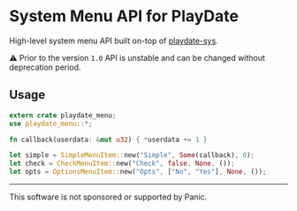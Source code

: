 # System Menu API for PlayDate

High-level system menu API built on-top of [playdate-sys][].

⚠️ Prior to the version `1.0` API is unstable and can be changed without deprecation period.


## Usage

```rust
extern crate playdate_menu;
use playdate_menu::*;

fn callback(userdata: &mut u32) { *userdata += 1 }

let simple = SimpleMenuItem::new("Simple", Some(callback), 0);
let check = CheckMenuItem::new("Check", false, None, ());
let opts = OptionsMenuItem::new("Opts", ["No", "Yes"], None, ());
```


[playdate-sys]: https://crates.io/crates/playdate-sys



- - -

This software is not sponsored or supported by Panic.
